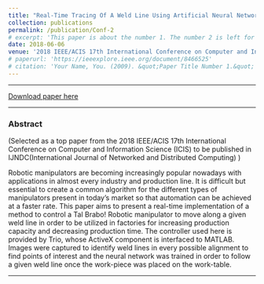 ```yaml
---
title: "Real-Time Tracing Of A Weld Line Using Artificial Neural Networks"
collection: publications
permalink: /publication/Conf-2
# excerpt: 'This paper is about the number 1. The number 2 is left for future work.'
date: 2018-06-06
venue: '2018 IEEE/ACIS 17th International Conference on Computer and Information Science (ICIS)'
# paperurl: 'https://ieeexplore.ieee.org/document/8466525'
# citation: 'Your Name, You. (2009). &quot;Paper Title Number 1.&quot; <i>Journal 1</i>. 1(1).'
---
```



---

[Download paper here](https://ieeexplore.ieee.org/document/8466525)


---

### Abstract

(Selected as a top paper from the  2018 IEEE/ACIS 17th International Conference on Computer and Information Science (ICIS) to be published in IJNDC(International Journal of Networked and Distributed Computing) )


Robotic manipulators are becoming increasingly popular nowadays with applications in almost every industry and production line. It is difficult but essential to create a common algorithm for the different types of manipulators present in today’s market so that automation can be achieved at a faster rate. This paper aims to present a real-time implementation of a method to control a Tal Brabo! Robotic manipulator to move along a given weld line in order to be utilized in factories for increasing production capacity and decreasing production time. The controller used here is provided by Trio, whose ActiveX component is interfaced to MATLAB. Images were captured to identify weld lines in every possible alignment to find points of interest and the neural network was trained in order to follow a given weld line once the work-piece was placed on the work-table.


---